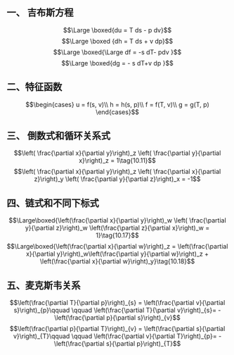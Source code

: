 ## 一、 吉布斯方程
$$\Large \boxed{du = T ds  - p dv}$$
$$\Large \boxed {dh = T ds  + v dp}$$
$$\Large \boxed{\Large df = -s dT- pdv }$$
$$\Large \boxed{dg = - s dT+v dp }$$
## 二、特征函数
$$\begin{cases}
u = f(s, v)\\
h = h(s, p)\\
f  = f(T, v)\\
g = g(T, p)
\end{cases}$$
## 三、 倒数式和循环关系式
$$\left( \frac{\partial x}{\partial y}\right)_z \left( \frac{\partial y}{\partial x}\right)_z = 1\tag{10.11}$$
$$\left( \frac{\partial x}{\partial y}\right)_z \left( \frac{\partial x}{\partial z}\right)_y \left( \frac{\partial y}{\partial z}\right)_x = -1$$
## 四、链式和不同下标式
$$\Large\boxed{\left(\frac{\partial x}{\partial y}\right)_w \left( \frac{\partial y}{\partial z}\right)_w \left(\frac{\partial z}{\partial x}\right)_w = 1}\tag{10.17}$$
$$\Large\boxed{\left(\frac{\partial x}{\partial w}\right)_z = \left(\frac{\partial x}{\partial y}\right)_w\left(\frac{\partial y}{\partial w}\right)_z + \left(\frac{\partial x}{\partial w}\right)_y}\tag{10.18}$$
## 五、麦克斯韦关系
$$\left(\frac{\partial T}{\partial p}\right)_{s} = \left(\frac{\partial v}{\partial s}\right)_{p}\qquad \qquad \left(\frac{\partial T}{\partial v}\right)_{s}= - \left(\frac{\partial p}{\partial s}\right)_{v}$$
$$\left(\frac{\partial p}{\partial T}\right)_{v} = \left(\frac{\partial s}{\partial v}\right)_{T}\qquad \qquad \left(\frac{\partial v}{\partial T}\right)_{p}= - \left(\frac{\partial s}{\partial p}\right)_{T}$$
